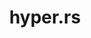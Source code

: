 ---
codehost: https://github.com/https://github.com/hyperium/hyper
logohandle: hyperrs
sort: hyperrs
title: hyper.rs
website: https://hyper.rs/
---